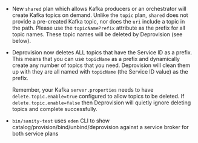 * New `shared` plan which allows Kafka producers or an orchestrator will create Kafka topics on demand. Unlike the `topic` plan, `shared` does not provide a pre-created Kafka topic, nor does the `uri` include a topic in the path. Please use the `topicNamePrefix` attribute as the prefix for all topic names. These topic names will be deleted by Deprovision (see below).
* Deprovision now deletes ALL topics that have the Service ID as a prefix. This means that you can use `topicName` as a prefix and dynamically create any number of topics that you need. Deprovision will clean them up with they are all named with `topicName` (the Service ID value) as the prefix.

  Remember, your Kafka `server.properties` needs to have `delete.topic.enable=true` configured to allow topics to be deleted. If `delete.topic.enable=false` then Deprovision will quietly ignore deleting topics and complete successfully.
* `bin/sanity-test` uses `eden` CLI to show catalog/provision/bind/unbind/deprovision against a service broker for both service plans
